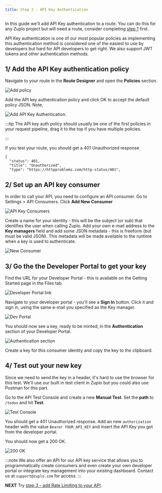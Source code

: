 ```yaml
---
title: Step 2 - API Key Authentication
---
```


In this guide we'll add API Key authentication to a route. You can do this for
any Zuplo project but will need a route, consider completing
[step 1](./step-1-setup-basic-gateway.md) first.

API Key authentication is one of our most popular policies as implementing this
authentication method is considered one of the easiest to use by developers but
hard for API developers to get right. We also support JWT tokens and other
authentication methods.

## 1/ Add the API Key authentication policy

Navigate to your route in the **Route Designer** and open the **Policies**
section.

![Add policy](https://cdn.zuplo.com/assets/14b608c1-d95c-4b98-9ae8-16affad90eca.png)

Add the API key authentication policy and click OK to accept the default policy
JSON. Note,

![Add API Key Authentication](https://cdn.zuplo.com/assets/811a8152-9648-4377-a070-be6ec539a4d6.png).

:::tip The API key auth policy should usually be one of the first policies in
your request pipeline, drag it to the top if you have multiple policies.

<Screenshot src="https://cdn.zuplo.com/assets/8f698429-f265-40d9-99d7-156b28b7ef1b.gif" size="sm" />
:::

If you test your route, you should get a 401 Unauthorized response

```
{
  "status": 401,
  "title": "Unauthorized",
  "type": "https://httpproblems.com/http-status/401",
```

## 2/ Set up an API key consumer

In order to call your API, you need to configure an API consumer. Go to
Settings > API Consumers. Click **Add New Consumer**

![API Key Consumers](https://cdn.zuplo.com/assets/a716aeeb-4355-45ff-a8ed-4c20d6644424.png)

Create a name for your identity - this will be the subject (or sub) that
identifies the user when calling Zuplo. Add your own e-mail address to the **Key
managers** field and add some JSON metadata - this is freeform (but must be
valid JSON). This metadata will be made available to the runtime when a key is
used to authenticate.

![New Consumer](https://cdn.zuplo.com/assets/71bee20e-eac7-4067-b1a3-50bc8267b330.png)

## 3/ Go the the Developer Portal to get your key

Find the URL for your Developer Portal - this is available on the Getting
Started page in the Files tab.

![Developer Portal link](https://cdn.zuplo.com/assets/f5b5f82a-4424-43f4-9b8f-2f4e91c4113e.png)

Navigate to your developer portal - you'll see a **Sign In** button. Click it
and sign in, using the same e-mail you specified as the Key manager.

![Dev Portal](https://cdn.zuplo.com/assets/b59f82d1-4e91-4874-a432-a73796fc1632.png)

You should now see a key, ready to be minted, in the **Authentication** section
of your Developer Portal.

![Authentication section](https://cdn.zuplo.com/assets/7dfa4541-bb4b-4e79-88b2-8cffed6c79d7.png)

Create a key for this consumer identity and copy the key to the clipboard.

## 4/ Test out your new key

Since we need to send the key in a header, it's hard to use the browser for this
test. We'll use our built in test client in Zuplo but you could also use Postman
for this part.

Go to the API Test Console and create a new **Manual Test**. Set the **path** to
`/todos` and hit **Test**.

![Test Console](https://cdn.zuplo.com/assets/611050a5-257e-4594-a914-1da68d504371.png)

You should get a 401 Unauthorized response. Add an new `authorization` header
with the value `Bearer YOUR_API_KEY` and insert the API Key you got from the
developer portal.

You should now get a 200 OK.

![200 OK](https://cdn.zuplo.com/assets/82823f9d-62ad-4f18-9e07-bb89dc9ad32d.png)

:::note We also offer an API for our API key service that allows you to
programmatically create consumers and even create your own developer portal or
integrate key management into your existing dashboard. Contact us at
`support@zuplo.com` for access. :::

**NEXT** Try
[step 3 - add Rate Limiting to your API](./step-3-add-rate-limiting.md).
